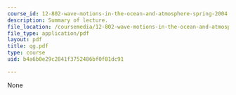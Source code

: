 ```yaml
---
course_id: 12-802-wave-motions-in-the-ocean-and-atmosphere-spring-2004
description: Summary of lecture.
file_location: /coursemedia/12-802-wave-motions-in-the-ocean-and-atmosphere-spring-2004/b4a6b0e29c2841f3752486bf0f81dc91_qg.pdf
file_type: application/pdf
layout: pdf
title: qg.pdf
type: course
uid: b4a6b0e29c2841f3752486bf0f81dc91

---
```

None